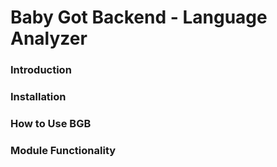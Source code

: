 # Baby Got Backend - Language Analyzer
### Introduction

### Installation

### How to Use BGB

### Module Functionality
